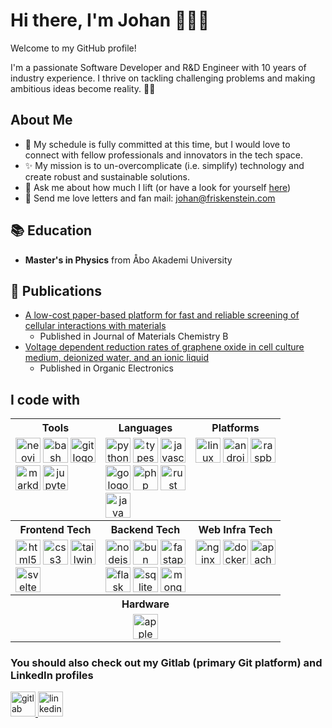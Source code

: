 # Hi there, I'm Johan 👋👨‍💻

Welcome to my GitHub profile!

I'm a passionate Software Developer and R&D Engineer with 10 years of industry experience. I thrive on tackling challenging problems and making ambitious ideas become reality. 🥔✨

## About Me

- 🔭 My schedule is fully committed at this time, but I would love to connect with fellow professionals and innovators in the tech space.
- ✨ My mission is to un-overcomplicate (i.e. simplify) technology and create robust and sustainable solutions.
- 💬 Ask me about how much I lift (or have a look for yourself [here](https://openpowerlifting.org/u/johanfrisk))
- 💌 Send me love letters and fan mail: [johan@friskenstein.com](mailto:johan@friskenstein.com)

## 📚 Education

- **Master's in Physics** from Åbo Akademi University

## 📝 Publications

- [A low-cost paper-based platform for fast and reliable screening of cellular interactions with materials](https://dx.doi.org/10.1039/C9TB01958H)
  - Published in Journal of Materials Chemistry B
- [Voltage dependent reduction rates of graphene oxide in cell culture medium, deionized water, and an ionic liquid](https://doi.org/10.1016/j.orgel.2017.04.029)
  - Published in Organic Electronics

## I code with

<table>
  <tr>
    <th>Tools</th>
    <th>Languages</th>
    <th>Platforms</th>
  </tr>
  <tr>
    <td align="center" style="vertical-align: top;">
    <div style="display: grid; grid-template-columns: repeat(3, 1fr); grid-gap: 4px;">
      <img src="https://skillicons.dev/icons?i=neovim" height="40" alt="neovim logo" title="neovim" />
      <img src="https://skillicons.dev/icons?i=bash" height="40" alt="bash logo" title="bash" />
      <img src="https://skillicons.dev/icons?i=git" height="40" alt="git logo" title="git" />
      <img src="https://skillicons.dev/icons?i=md" height="40" alt="markdown logo" title="markdown" />
      <img src="https://cdn.jsdelivr.net/gh/devicons/devicon/icons/jupyter/jupyter-original.svg" height="40" alt="jupyter logo" title="jupyter" />
      </div>
    </td>
    <td align="center" style="vertical-align: top;">
    <div style="display: grid; grid-template-columns: repeat(3, 1fr); grid-gap: 4px;">
      <img src="https://skillicons.dev/icons?i=py" height="40" alt="python logo" title="python" />
      <img src="https://skillicons.dev/icons?i=ts" height="40" alt="typescript logo" title="typescript" />
      <img src="https://skillicons.dev/icons?i=js" height="40" alt="javascript logo" title="javascript" />
      <img src="https://skillicons.dev/icons?i=go" height="40" alt="go logo" title="go" />
      <img src="https://skillicons.dev/icons?i=php" height="40" alt="php logo" title="php" />
      <img src="https://skillicons.dev/icons?i=rust" height="40" alt="rust logo" title="rust" />
      <img src="https://skillicons.dev/icons?i=java" height="40" alt="java logo" title="java" />
      </div>
    </td>
    <td align="center" style="vertical-align: top;">
    <div style="display: grid; grid-template-columns: repeat(3, 1fr); grid-gap: 4px;">
      <img src="https://skillicons.dev/icons?i=linux" height="40" alt="linux logo" title="linux" />
      <img src="https://cdn.simpleicons.org/android/3DDC84" height="40" alt="android logo" title="android" />
      <img src="https://skillicons.dev/icons?i=raspberrypi" height="40" alt="raspberrypi logo" title="raspberrypi" />
      </div>
    </td>
  </tr>
  <tr>
    <th>Frontend Tech</th>
    <th>Backend Tech</th>
    <th>Web Infra Tech</th>
  </tr>
  <tr>
    <td align="center" style="vertical-align: top;">
    <div style="display: grid; grid-template-columns: repeat(3, 1fr); grid-gap: 4px;">
      <img src="https://skillicons.dev/icons?i=html" height="40" alt="html5 logo" title="html5" />
      <img src="https://skillicons.dev/icons?i=css" height="40" alt="css3 logo" title="css3" />
      <img src="https://cdn.simpleicons.org/tailwindcss/06B6D4" height="40" alt="tailwindcss logo" title="tailwindcss" />
      <img src="https://cdn.jsdelivr.net/gh/devicons/devicon/icons/svelte/svelte-original.svg" height="40" alt="svelte logo" title="svelte" />
        </div>
    </td>
    <td align="center" style="vertical-align: top;">
    <div style="display: grid; grid-template-columns: repeat(3, 1fr); grid-gap: 4px;">
      <img src="https://skillicons.dev/icons?i=nodejs" height="40" alt="nodejs logo" title="nodejs" />
      <img src="https://skillicons.dev/icons?i=bun" height="40" alt="bun logo" title="bun" />
      <img src="https://skillicons.dev/icons?i=fastapi" height="40" alt="fastapi logo" title="fastapi" />
      <img src="https://skillicons.dev/icons?i=flask" height="40" alt="flask logo" title="flask" />
      <img src="https://skillicons.dev/icons?i=sqlite" height="40" alt="sqlite logo" title="sqlite" />
      <img src="https://skillicons.dev/icons?i=mongodb" height="40" alt="mongodb logo" title="mongodb" />
      </div>
    </td>
    <td align="center" style="vertical-align: top;">
    <div style="display: grid; grid-template-columns: repeat(3, 1fr); grid-gap: 4px;">
      <img src="https://cdn.simpleicons.org/nginx/009639" height="40" alt="nginx logo" title="nginx" />
      <img src="https://skillicons.dev/icons?i=docker" height="40" alt="docker logo" title="docker" />
      <img src="https://cdn.jsdelivr.net/gh/devicons/devicon/icons/apache/apache-original.svg" height="40" alt="apache logo" title="apache" />
        </div>
    </td>
  </tr>
  <tr>
    <th colspan="3">Hardware</th>
  </tr>
  <tr>
    <td colspan="3" align="center">
      <img src="https://img.shields.io/badge/Apple-000000?logo=apple&logoColor=white&style=for-the-badge" height="40" alt="apple logo" title="apple" />
    </td>
  </tr>
</table>


### You should also check out my Gitlab (primary Git platform) and LinkedIn profiles

<a href="https://gitlab.com/friskenstein">
    <img src="https://skillicons.dev/icons?i=gitlab" height="40" title="gitlab"  />
</a>
<a href="https://www.linkedin.com/in/johan-frisk">
<img src="https://skillicons.dev/icons?i=linkedin" height="40" title="linkedin"  />
</a>
